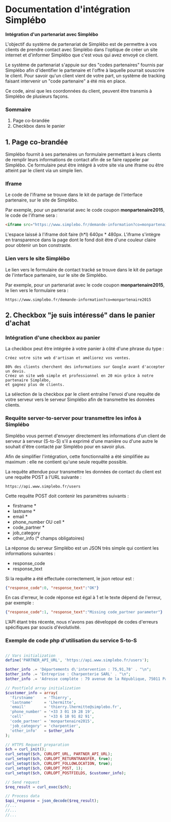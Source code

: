 # Documentation d'intégration Simplébo 

**Intégration d'un partenariat avec Simplébo**

L'objectif du système de partenariat de Simplébo est de permettre à vos clients de prendre contact avec Simplébo dans l'optique de créer un site internet et d'informer Simplébo que c'est vous qui avez envoyé ce client.

Le système de partenariat s'appuie sur des "codes partenaires" fournis par Simplébo afin d'identifier le partenaire et l'offre à laquelle pourrait souscrire le client. Pour savoir qu'un client vient de votre part, un système de tracking faisant intervenir un "code partenaire" a été mis en place.

Ce code, ainsi que les coordonnées du client, peuvent être transmis à Simplébo de plusieurs façons.

### Sommaire
1. Page co-brandée
2. Checkbox dans le panier


## 1. Page co-brandée

Simplébo fournit à ses partenaires un formulaire permettant à leurs clients de remplir leurs informations de contact afin de se faire rappeler par Simplébo. Ce formulaire peut être intégré à votre site via une iframe ou être atteint par le client via un simple lien.

### Iframe

Le code de l'iframe se trouve dans le kit de partage de l'interface partenaire, sur le site de Simplébo.

Par exemple, pour un partenariat avec le code coupon **monpartenaire2015**, le code de l'iframe sera :
```html
<iframe src="https://www.simplebo.fr/demande-information?co=monpartenaire2015&i" width="640" height="480"></iframe>
```

L'espace laissé à l'iframe doit faire (h*l) 640px * 480px. L'iframe s'intègre en transparence dans la page dont le fond doit être d'une couleur claire pour obtenir un bon constraste.


### Lien vers le site Simplébo
Le lien vers le formulaire de contact tracké se trouve dans le kit de partage de l'interface partenaire, sur le site de Simplébo.

Par exemple, pour un partenariat avec le code coupon **monpartenaire2015**, le lien vers le formulaire sera :
```
https://www.simplebo.fr/demande-information?co=monpartenaire2015
```

## 2. Checkbox "je suis intéressé" dans le panier d'achat

### Intégration d'une checkbox au panier
La checkbox peut être intégrée à votre panier à côté d'une phrase du type :
```
Créez votre site web d'artisan et améliorez vos ventes.

80% des clients cherchent des informations sur Google avant d'accepter un devis.
Créez un site web simple et professionnel en 20 min grâce à notre partenaire Simplébo,
et gagnez plus de clients.
```

La sélection de la checkbox par le client entraîne l'envoi d'une requête de votre serveur vers le serveur Simplébo afin de transmettre les données clients.

### Requête server-to-server pour transmettre les infos à Simplébo
Simplébo vous permet d'envoyer directement les informations d'un client de serveur à serveur (S-to-S) s'il a exprimé d'une manière ou d'une autre le souhait d'être contacté par Simplébo pour en savoir plus.

Afin de simplifier l'intégration, cette fonctionnalité a été simplifiée au maximum : elle ne contient qu'une seule requête possible.

La requête attendue pour transmettre les données de contact du client est une requête POST à l'URL suivante :
```
https://api.www.simplebo.fr/users
```

Cette requête POST doit contenir les paramètres suivants :
- firstname *
- lastname *
- email *
- phone_number OU cell *
- code_partner *
- job_category
- other_info
(* champs obligatoires)

La réponse du serveur Simplébo est un JSON très simple qui contient les informations suivantes :
- response_code
- response_text

Si la requête a été effectuée correctement, le json retour est :
```json
{"response_code":0, "response_text":"OK"}
```

En cas d'erreur, le code réponse est égal à 1 et le texte dépend de l'erreur, par exemple :
```json
{"response_code":1, "response_text":"Missing code_partner parameter"}
```

L'API étant très récente, nous n'avons pas développé de codes d'erreurs spécifiques par soucis d'évolutivité.

### Exemple de code php d'utilisation du service S-to-S

```php

// Vars initialization
define('PARTNER_API_URL', 'https://api.www.simplebo.fr/users');

$other_info .= 'Départements d\'intervention : 75,91,78' . "\n";
$other_info .= 'Entreprise : Charpenterie SARL' . "\n";
$other_info .= 'Adresse complète : 79 avenue de la République, 75011 Paris';

// Postfield array initialization
$customer_info = array(
  'firstname'    = 'Thierry',
  'lastname'     = 'Lhermitte',
  'email'        = 'thierry.lhermitte@simplebo.fr',
  'phone_number' = '+33 3 01 19 28 19',
  'cell'         = '+33 6 10 91 82 91',
  'code_partner' = 'monpartenaire2015',
  'job_category' = 'charpentier',
  'other_info'   = $other_info
);

// HTTPS Request preparation
$ch = curl_init();
curl_setopt($ch, CURLOPT_URL, PARTNER_API_URL);
curl_setopt($ch, CURLOPT_RETURNTRANSFER, true);
curl_setopt($ch, CURLOPT_FOLLOWLOCATION, true);
curl_setopt($ch, CURLOPT_POST, 1);
curl_setopt($ch, CURLOPT_POSTFIELDS, $customer_info);

// Send request
$req_result = curl_exec($ch);

// Process data
$api_response = json_decode($req_result);
//...
//...
//...

```
